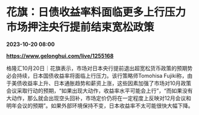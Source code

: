 # 花旗：日债收益率料面临更多上行压力 市场押注央行提前结束宽松政策

**2023-10-20 08:00**

**https://www.gelonghui.com/live/1255168**

格隆汇10月20日｜花旗表示，市场对日本央行提前退出超宽松货币政策的预期势必会持续，日本国债收益率将面临上行压力。该行策略师Tomohisa Fujiki称，由于美债收益率上升、日本通胀趋势和薪资上涨，这些因素加强了市场对10月政策会议采取行动的预期，“如果出现大动作，收益率水平可能会上行”，“而如果没有大动作，那么就会出现空头回补，市场定价仍将在一定程度上反映对12月会议和明年会议的预期”。如果外部环境保持不变，日本收益率不太可能很快大幅下降。